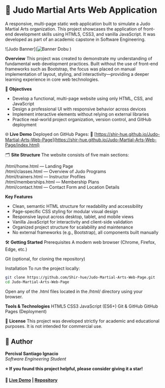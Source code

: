 # 🥋 Judo Martial Arts Web Application
A responsive, multi-page static web application built to simulate a Judo Martial Arts organization. This project showcases the application of front-end development skills using HTML5, CSS3, and vanilla JavaScript. It was developed as part of an academic capstone in Software Engineering.

![Judo Banner](![Banner Dobu](https://github.com/user-attachments/assets/af475025-43c3-4758-9c9e-b9b7bd9de9a5)
)

**Overview**
This project was created to demonstrate my understanding of fundamental web development practices. Built without the use of front-end frameworks such as Bootstrap, the focus was placed on manual implementation of layout, styling, and interactivity—providing a deeper learning experience in core web technologies.

🎯 **Objectives**
- Develop a functional, multi-page website using only HTML, CSS, and JavaScript
- Design a professional UI with responsive behavior across devices
- Implement interactive elements without relying on external libraries
- Practice real-world project organization, version control, and GitHub deployment


🌐 **Live Demo**
Deployed on GitHub Pages:
🔗 [https://shir-hue.github.io/Judo-Martial-Arts-Web-Page](https://shir-hue.github.io/Judo-Martial-Arts-Web-Page/index.html)


🗂 **Site Structure**
The website consists of five main sections:

/html/home.html — Landing Page <br>
/html/classes.html — Overview of Judo Programs <br>
/html/trainers.html — Instructor Profiles <br>
/html/memberships.html — Membership Plans <br>
/html/contact.html — Contact Form and Location Details <br>


   **Key Features**
- Clean, semantic HTML structure for readability and accessibility
- Page-specific CSS styling for modular visual design
- Responsive layout across desktop, tablet, and mobile views
- Vanilla JavaScript for interactivity and client-side validation
- Organized project structure for scalability and maintenance
- No external frameworks (e.g., Bootstrap), all components built manually



🛠️ **Getting Started**
Prerequisites
A modern web browser (Chrome, Firefox, Edge, etc.)

Git (optional, for cloning the repository)

Installation
To run the project locally:

```bash
git clone https://github.com/Shir-hue/Judo-Martial-Arts-Web-Page.git
cd Judo-Martial-Arts-Web-Page
```
Open any of the .html files located in the /html/ directory using your browser.


 **Tools & Technologies**
HTML5
CSS3
JavaScript (ES6+)
Git & GitHub
GitHub Pages (Deployment)


📜 **License**
This project was developed strictly for academic and educational purposes. It is not intended for commercial use.

## 👤 **Author**

**Percival Santiago Ignacio**  
*Software Engineering Student*

**⭐ If you found this project helpful, please consider giving it a star!**

**🔗 [Live Demo](https://shir-hue.github.io/Judo-Martial-Arts-Web-Page/index.html) | [Repository](https://github.com/Shir-hue/Judo-Martial-Arts-Web-Page)**
